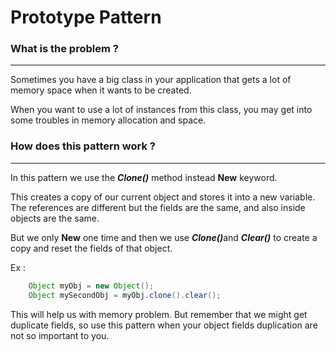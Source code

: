 # Prototype Pattern

### What is the problem ?
<hr />
Sometimes you have a big class in your application that gets a lot of memory space
when it wants to be created.

When you want to use a lot of instances from this class, you may get into some troubles
in memory allocation and space.

### How does this pattern work ?
<hr />
In this pattern we use the <b><i>Clone()</i></b> method instead <b>New</b> keyword.

This creates a copy of our current object and stores it into a new variable.
The references are different but the fields are the same, and also inside objects
are the same.

But we only <b>New</b> one time and then we use <b><i>Clone()</i></b>and <b><i>Clear()</i></b> 
to create a copy and reset the fields of that object.

Ex :
```java
    Object myObj = new Object();
    Object mySecondObj = myObj.clone().clear();
```

This will help us with memory problem. 
But remember that we might get duplicate fields, so use this pattern when your object fields
duplication are not so important to you.